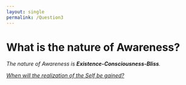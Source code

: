```yaml
---
layout: single
permalink: /Question3
---
```


# What is the nature of Awareness?

_The nature of Awareness is **Existence-Consciousness-Bliss**._

[_When will the realization of the Self be gained?_](/Question4)
